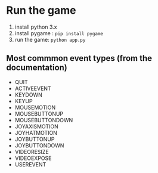 # Run the game

1.  install python 3.x
2.  install pygame : `pip install pygame`
3.  run the game: `python app.py`

## Most commmon event types (from the documentation)

- QUIT
- ACTIVEEVENT
- KEYDOWN
- KEYUP
- MOUSEMOTION
- MOUSEBUTTONUP
- MOUSEBUTTONDOWN
- JOYAXISMOTION
- JOYHATMOTION
- JOYBUTTONUP
- JOYBUTTONDOWN
- VIDEORESIZE
- VIDEOEXPOSE
- USEREVENT
